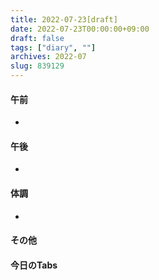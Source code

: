 ```yaml
---
title: 2022-07-23[draft]
date: 2022-07-23T00:00:00+09:00
draft: false
tags: ["diary", ""]
archives: 2022-07
slug: 839129
---
```

#### 午前
- 
#### 午後
- 
#### 体調
- 
#### その他
#### 今日のTabs